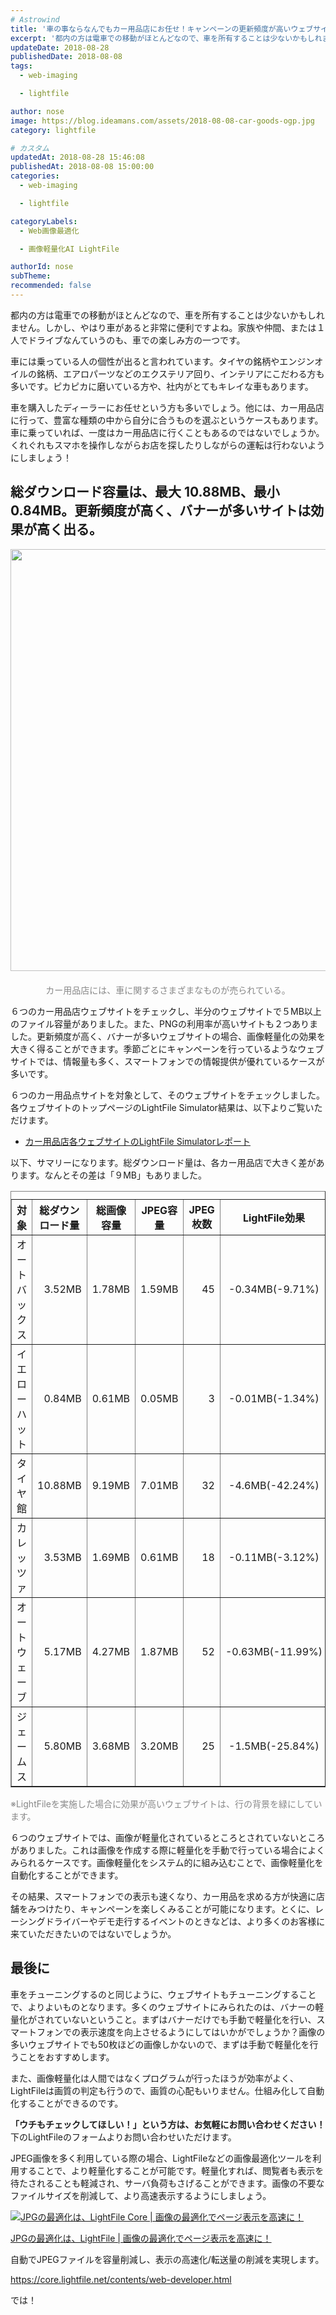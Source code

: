 ```yaml
---
# Astrowind
title: '車の事ならなんでもカー用品店にお任せ！キャンペーンの更新頻度が高いウェブサイトは、まずバナー画像を軽量化しよう'
excerpt: '都内の方は電車での移動がほとんどなので、車を所有することは少ないかもしれません。...'
updateDate: 2018-08-28
publishedDate: 2018-08-08
tags: 
  - web-imaging

  - lightfile

author: nose
image: https://blog.ideamans.com/assets/2018-08-08-car-goods-ogp.jpg
category: lightfile

# カスタム
updatedAt: 2018-08-28 15:46:08
publishedAt: 2018-08-08 15:00:00
categories: 
  - web-imaging

  - lightfile

categoryLabels: 
  - Web画像最適化

  - 画像軽量化AI LightFile

authorId: nose
subTheme: 
recommended: false
---
```


<p>都内の方は電車での移動がほとんどなので、車を所有することは少ないかもしれません。しかし、やはり車があると非常に便利ですよね。家族や仲間、または１人でドライブなんていうのも、車での楽しみ方の一つです。</p>
<p>車には乗っている人の個性が出ると言われています。タイヤの銘柄やエンジンオイルの銘柄、エアロパーツなどのエクステリア回り、インテリアにこだわる方も多いです。ピカピカに磨いている方や、社内がとてもキレイな車もあります。</p>
<p>車を購入したディーラーにお任せという方も多いでしょう。他には、カー用品店に行って、豊富な種類の中から自分に合うものを選ぶというケースもあります。車に乗っていれば、一度はカー用品店に行くこともあるのではないでしょうか。くれぐれもスマホを操作しながらお店を探したりしながらの運転は行わないようにしましょう！</p>
<p> </p>
<h2>総ダウンロード容量は、最大 10.88MB、最小 0.84MB。更新頻度が高く、バナーが多いサイトは効果が高く出る。</h2>
<p><img alt="2018-08-08-car-goods-01.jpg" src="https://blog.ideamans.com/assets/2018-08-08-car-goods-01.jpg" width="1200" height="675" class="mt-image-center" style="text-align: center; display: block; margin: 0 auto 20px;"></p>
<p style="text-align: center;"><span style="color: #888888;">カー用品店には、車に関するさまざまなものが売られている。</span></p>
<p>６つのカー用品店ウェブサイトをチェックし、半分のウェブサイトで５MB以上のファイル容量がありました。また、PNGの利用率が高いサイトも２つありました。更新頻度が高く、バナーが多いウェブサイトの場合、画像軽量化の効果を大きく得ることができます。季節ごとにキャンペーンを行っているようなウェブサイトでは、情報量も多く、スマートフォンでの情報提供が優れているケースが多いです。</p>
<p>６つのカー用品点サイトを対象として、そのウェブサイトをチェックしました。各ウェブサイトのトップページのLightFile Simulator結果は、以下よりご覧いただけます。</p>
<ul><li><a href="https://simulator.lightfile.net/reports/bc27484fe8cc95464b146e9583d0a21e0643f50f288d5852de58f4133fb90a6c" target="_blank">カー用品店各ウェブサイトのLightFile Simulatorレポート</a></li></ul>
<p>以下、サマリーになります。総ダウンロード量は、各カー用品店で大きく差があります。なんとその差は「９MB」もありました。</p>
<div class="tablewrap">
<table border="1" cellpadding="5" cellspacing="0" class="tablestyle"><caption></caption>
<tbody>
<tr><th>対象</th><th>総ダウンロード量</th><th>総画像容量</th><th>JPEG容量</th><th>JPEG枚数</th><th>LightFile効果</th></tr>
<tr>
<td>オートバックス</td>
<td style="text-align: right;">3.52MB</td>
<td style="text-align: right;">1.78MB</td>
<td style="text-align: right;">1.59MB</td>
<td style="text-align: right;">45</td>
<td style="text-align: center;">-0.34MB(-9.71%)</td>
</tr>
<tr>
<td>イエローハット</td>
<td style="text-align: right;">0.84MB</td>
<td style="text-align: right;">0.61MB</td>
<td style="text-align: right;">0.05MB</td>
<td style="text-align: right;">3</td>
<td style="text-align: center;"><span>-0.01MB(-1.34%)</span></td>
</tr>
<tr class="bg-success text-white">
<td>タイヤ館</td>
<td style="text-align: right;">10.88MB</td>
<td style="text-align: right;">9.19MB</td>
<td style="text-align: right;">7.01MB</td>
<td style="text-align: right;">32</td>
<td style="text-align: center;"><span>-4.6MB(-42.24%)</span></td>
</tr>
<tr>
<td>カレッツァ</td>
<td style="text-align: right;">3.53MB</td>
<td style="text-align: right;">1.69MB</td>
<td style="text-align: right;">0.61MB</td>
<td style="text-align: right;">18</td>
<td style="text-align: center;"><span>-0.11MB(-3.12%)</span></td>
</tr>
<tr class="bg-success text-white">
<td>オートウェーブ</td>
<td style="text-align: right;">5.17MB</td>
<td style="text-align: right;">4.27MB</td>
<td style="text-align: right;">1.87MB</td>
<td style="text-align: right;">52</td>
<td style="text-align: center;">-0.63MB(-11.99%)</td>
</tr>
<tr class="bg-success text-white">
<td>ジェームス</td>
<td style="text-align: right;">5.80MB</td>
<td style="text-align: right;">3.68MB</td>
<td style="text-align: right;">3.20MB</td>
<td style="text-align: right;">25</td>
<td style="text-align: center;">-1.5MB(-25.84%)</td>
</tr>
</tbody>
</table></div>
<p><span style="color: #888888;">※LightFileを実施した場合に効果が高いウェブサイトは、行の背景を緑にしています。</span></p>
<p>６つのウェブサイトでは、画像が軽量化されているところとされていないところがありました。これは画像を作成する際に軽量化を手動で行っている場合によくみられるケースです。画像軽量化をシステム的に組み込むことで、画像軽量化を自動化することができます。</p>
<p>その結果、スマートフォンでの表示も速くなり、カー用品を求める方が快適に店舗をみつけたり、キャンペーンを楽しくみることが可能になります。とくに、レーシングドライバーやデモ走行するイベントのときなどは、より多くのお客様に来ていただきたいのではないでしょうか。</p>
<p> </p>
<h2>最後に</h2>
<p>車をチューニングするのと同じように、ウェブサイトもチューニングすることで、よりよいものとなります。多くのウェブサイトにみられたのは、バナーの軽量化がされていないということ。まずはバナーだけでも手動で軽量化を行い、スマートフォンでの表示速度を向上させるようにしてはいかがでしょうか？画像の多いウェブサイトでも50枚ほどの画像しかないので、まずは手動で軽量化を行うことをおすすめします。</p>
<p>また、画像軽量化は人間ではなくプログラムが行ったほうが効率がよく、LightFileは画質の判定も行うので、画質の心配もいりません。仕組み化して自動化することができるのです。</p>
<p><strong>「ウチもチェックしてほしい！」という方は、お気軽にお問い合わせください！</strong>下のLightFileのフォームよりお問い合わせいただけます。</p>
<p>JPEG画像を多く利用している際の場合、LightFileなどの画像最適化ツールを利用することで、より軽量化することが可能です。軽量化すれば、閲覧者も表示を待たされることも軽減され、サーバ負荷もさげることができます。画像の不要なファイルサイズを削減して、より高速表示するようにしましょう。</p>
<div class="serviceBox">
<div class="serviceImage"><a href="https://core.lightfile.net/contents/web-developer.html" target="_blank"><img src="https://blog.ideamans.com/assets/service-lfc.jpg" alt="JPGの最適化は、LightFile Core | 画像の最適化でページ表示を高速に！"></a></div>
<div class="serviceText">
<p class="serviceTitle"><a href="https://core.lightfile.net/contents/web-developer.html" target="_blank">JPGの最適化は、LightFile | 画像の最適化でページ表示を高速に！</a></p>
<p class="serviceDesc">自動でJPEGファイルを容量削減し、表示の高速化/転送量の削減を実現します。</p>
<p class="serviceLink"><a href="https://core.lightfile.net/contents/web-developer.html" target="_blank">https://core.lightfile.net/contents/web-developer.html</a></p>
</div>
</div>
<p>では！</p>
